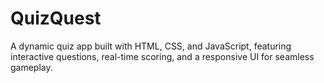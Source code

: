 # QuizQuest
  A dynamic quiz app built with HTML, CSS, and JavaScript, featuring interactive questions, real-time scoring, and a responsive UI for seamless gameplay.
